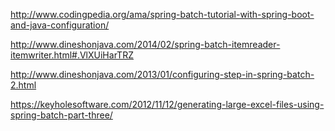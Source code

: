 http://www.codingpedia.org/ama/spring-batch-tutorial-with-spring-boot-and-java-configuration/

http://www.dineshonjava.com/2014/02/spring-batch-itemreader-itemwriter.html#.VlXUiHarTRZ

http://www.dineshonjava.com/2013/01/configuring-step-in-spring-batch-2.html

https://keyholesoftware.com/2012/11/12/generating-large-excel-files-using-spring-batch-part-three/